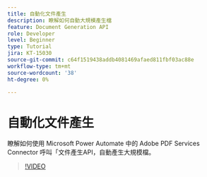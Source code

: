 ```yaml
---
title: 自動化文件產生
description: 瞭解如何自動大規模產生檔
feature: Document Generation API
role: Developer
level: Beginner
type: Tutorial
jira: KT-15030
source-git-commit: c64f1519438addb4081469afaed811fbf03ac88e
workflow-type: tm+mt
source-wordcount: '38'
ht-degree: 0%

---
```


# 自動化文件產生

瞭解如何使用 Microsoft Power Automate 中的 Adobe PDF Services Connector 呼叫「文件產生API，自動產生大規模檔。

>[!VIDEO](https://video.tv.adobe.com/v/3428227?hidetitle=true)
